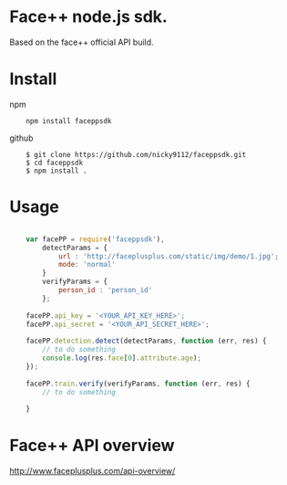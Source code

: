 Face++ node.js sdk.
============

Based on the face++ official API build.

# Install

npm

```shell
    npm install faceppsdk
```
    
github

```shell
    $ git clone https://github.com/nicky9112/faceppsdk.git
    $ cd faceppsdk
    $ npm install .
```
    
# Usage

```javascript

    var facePP = require('faceppsdk'),
        detectParams = {
            url : 'http://faceplusplus.com/static/img/demo/1.jpg';
            mode: 'normal'
        }
        verifyParams = {
            person_id : 'person_id'
        };
    
    facePP.api_key = '<YOUR_API_KEY_HERE>';
    facePP.api_secret = '<YOUR_API_SECRET_HERE>';
    
    facePP.detection.detect(detectParams, function (err, res) {
        // to do something
        console.log(res.face[0].attribute.age);    
    });
    
    facePP.train.verify(verifyParams, function (err, res) {
        // to do something
        
    }
```

# Face++ API overview

http://www.faceplusplus.com/api-overview/